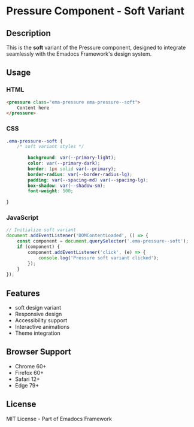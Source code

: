 # Pressure Component - Soft Variant

## Description
This is the **soft** variant of the Pressure component, designed to integrate seamlessly with the Emadocs Framework's design system.

## Usage

### HTML
```html
<pressure class="ema-pressure ema-pressure--soft">
    Content here
</pressure>
```

### CSS
```css
.ema-pressure--soft {
    /* soft variant styles */
    
        background: var(--primary-light);
        color: var(--primary-dark);
        border: 1px solid var(--primary);
        border-radius: var(--border-radius-lg);
        padding: var(--spacing-md) var(--spacing-lg);
        box-shadow: var(--shadow-sm);
        font-weight: 500;
    
}
```

### JavaScript
```javascript
// Initialize soft variant
document.addEventListener('DOMContentLoaded', () => {
    const component = document.querySelector('.ema-pressure--soft');
    if (component) {
        component.addEventListener('click', (e) => {
            console.log('Pressure soft variant clicked');
        });
    }
});
```

## Features
- soft design variant
- Responsive design
- Accessibility support
- Interactive animations
- Theme integration

## Browser Support
- Chrome 60+
- Firefox 60+
- Safari 12+
- Edge 79+

## License
MIT License - Part of Emadocs Framework
